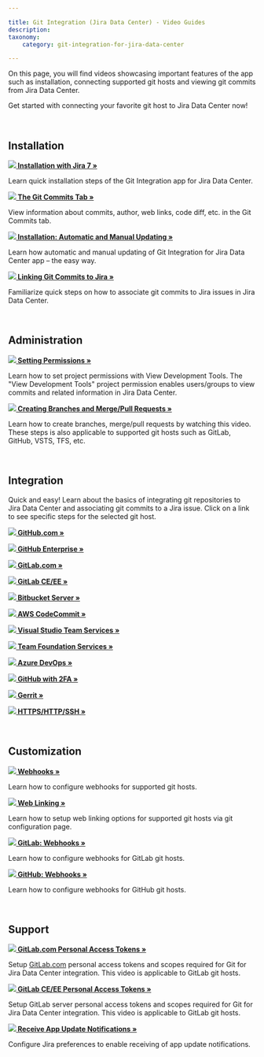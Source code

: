 ```yaml
---

title: Git Integration (Jira Data Center) - Video Guides
description:
taxonomy:
    category: git-integration-for-jira-data-center

---
```


On this page, you will find videos showcasing important features of the app such as installation, connecting supported git hosts and viewing git commits from Jira Data Center.

Get started with connecting your favorite git host to Jira Data Center now!

<br>

## Installation

**[![](/wp-content/uploads/gij-vid-play-icon-20.png) Installation with Jira 7 »](https://bigbrassband.wistia.com/medias/lr0jp6ntfd)**

Learn quick installation steps of the Git Integration app for Jira Data Center.

**[![](/wp-content/uploads/gij-vid-play-icon-20.png) The Git Commits Tab »](https://bigbrassband.wistia.com/medias/fp60i95l2w)**

View information about commits, author, web links, code diff, etc. in the Git Commits tab.

**[![](/wp-content/uploads/gij-vid-play-icon-20.png) Installation: Automatic and Manual Updating »](https://bigbrassband.wistia.com/medias/aoyowvw485)**

Learn how automatic and manual updating of Git Integration for Jira Data Center app – the easy way.

**[![](/wp-content/uploads/gij-vid-play-icon-20.png) Linking Git Commits to Jira »](https://bigbrassband.wistia.com/medias/cs229y2gzj)**

Familiarize quick steps on how to associate git commits to Jira issues in Jira Data Center.

<br>

## Administration

**[![](/wp-content/uploads/gij-vid-play-icon-20.png) Setting Permissions »](https://bigbrassband.wistia.com/medias/21vd3arsj6)**

Learn how to set project permissions with View Development Tools. The "View Development Tools" project permission enables users/groups to view commits and related information in Jira Data Center.

**[![](/wp-content/uploads/gij-vid-play-icon-20.png) Creating Branches and Merge/Pull Requests »](https://bigbrassband.wistia.com/medias/c5qh10mjgf)**

Learn how to create branches, merge/pull requests by watching this video. These steps is also applicable to supported git hosts such as GitLab, GitHub, VSTS, TFS, etc.

<br>

## Integration

Quick and easy! Learn about the basics of integrating git repositories to Jira Data Center and associating git commits to a Jira issue. Click on a link to see specific steps for the selected git host.

**[![](/wp-content/uploads/gij-vid-play-icon-20.png) GitHub.com »](https://bigbrassband.wistia.com/medias/8jtnqzp79y)**

**[![](/wp-content/uploads/gij-vid-play-icon-20.png) GitHub Enterprise »](https://bigbrassband.wistia.com/medias/vfwwqnn3mm)**

**[![](/wp-content/uploads/gij-vid-play-icon-20.png) GitLab.com »](https://bigbrassband.wistia.com/medias/hi45vum4yp)**

**[![](/wp-content/uploads/gij-vid-play-icon-20.png) GitLab CE/EE »](https://bigbrassband.wistia.com/medias/q9q0zg3rug)**

**[![](/wp-content/uploads/gij-vid-play-icon-20.png) Bitbucket Server »](https://bigbrassband.wistia.com/medias/t06mkhx4ae)**

**[![](/wp-content/uploads/gij-vid-play-icon-20.png) AWS CodeCommit »](https://bigbrassband.wistia.com/medias/5w5p0lbz77)**

**[![](/wp-content/uploads/gij-vid-play-icon-20.png) Visual Studio Team Services »](https://bigbrassband.wistia.com/medias/n840jfrer4)**

**[![](/wp-content/uploads/gij-vid-play-icon-20.png) Team Foundation Services »](https://bigbrassband.wistia.com/medias/czu7wovicv)**

**[![](/wp-content/uploads/gij-vid-play-icon-20.png) Azure DevOps »](https://bigbrassband.wistia.com/medias/czu7wovicv)**

**[![](/wp-content/uploads/gij-vid-play-icon-20.png) GitHub with 2FA »](https://bigbrassband.wistia.com/medias/td1tnswem8)**

**[![](/wp-content/uploads/gij-vid-play-icon-20.png) Gerrit »](https://bigbrassband.wistia.com/medias/eolraizc6s)**

**[![](/wp-content/uploads/gij-vid-play-icon-20.png) HTTPS/HTTP/SSH »](https://bigbrassband.wistia.com/medias/bu0wamg1fx)**

<br>

## Customization

**[![](/wp-content/uploads/gij-vid-play-icon-20.png) Webhooks »](https://bigbrassband.wistia.com/medias/4o796wnrdx)**

Learn how to configure webhooks for supported git hosts.

**[![](/wp-content/uploads/gij-vid-play-icon-20.png) Web Linking »](https://bigbrassband.wistia.com/medias/zfxfemq7z8)**

Learn how to setup web linking options for supported git hosts via git configuration page.

**[![](/wp-content/uploads/gij-vid-play-icon-20.png) GitLab: Webhooks »](https://bigbrassband.wistia.com/medias/jp6bqtvkf4)**

Learn how to configure webhooks for GitLab git hosts.

**[![](/wp-content/uploads/gij-vid-play-icon-20.png) GitHub: Webhooks »](https://bigbrassband.wistia.com/medias/iqy5461ebq)**

Learn how to configure webhooks for GitHub git hosts.

<br>

## Support

**[![](/wp-content/uploads/gij-vid-play-icon-20.png) GitLab.com Personal Access Tokens »](https://bigbrassband.wistia.com/medias/pugrp72ylq)**

Setup [GitLab.com](http://GitLab.com) personal access tokens and scopes required for Git for Jira Data Center integration. This video is applicable to GitLab git hosts.

**[![](/wp-content/uploads/gij-vid-play-icon-20.png) GitLab CE/EE Personal Access Tokens »](https://bigbrassband.wistia.com/medias/pugrp72ylq)**

Setup GitLab server personal access tokens and scopes required for Git for Jira Data Center integration. This video is applicable to GitLab git hosts.

**[![](/wp-content/uploads/gij-vid-play-icon-20.png) Receive App Update Notifications »](https://bigbrassband.wistia.com/medias/u9rojnv0vv)**

Configure Jira preferences to enable receiving of app update notifications.

